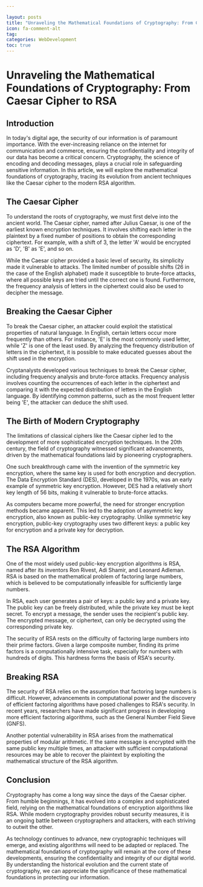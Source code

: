```yaml
---

layout: posts
title: "Unraveling the Mathematical Foundations of Cryptography: From Caesar Cipher to RSA"
icon: fa-comment-alt
tag:      
categories: WebDevelopment
toc: true
---
```




# Unraveling the Mathematical Foundations of Cryptography: From Caesar Cipher to RSA

## Introduction
In today's digital age, the security of our information is of paramount importance. With the ever-increasing reliance on the internet for communication and commerce, ensuring the confidentiality and integrity of our data has become a critical concern. Cryptography, the science of encoding and decoding messages, plays a crucial role in safeguarding sensitive information. In this article, we will explore the mathematical foundations of cryptography, tracing its evolution from ancient techniques like the Caesar cipher to the modern RSA algorithm.

## The Caesar Cipher
To understand the roots of cryptography, we must first delve into the ancient world. The Caesar cipher, named after Julius Caesar, is one of the earliest known encryption techniques. It involves shifting each letter in the plaintext by a fixed number of positions to obtain the corresponding ciphertext. For example, with a shift of 3, the letter 'A' would be encrypted as 'D', 'B' as 'E', and so on.

While the Caesar cipher provided a basic level of security, its simplicity made it vulnerable to attacks. The limited number of possible shifts (26 in the case of the English alphabet) made it susceptible to brute-force attacks, where all possible keys are tried until the correct one is found. Furthermore, the frequency analysis of letters in the ciphertext could also be used to decipher the message.

## Breaking the Caesar Cipher
To break the Caesar cipher, an attacker could exploit the statistical properties of natural language. In English, certain letters occur more frequently than others. For instance, 'E' is the most commonly used letter, while 'Z' is one of the least used. By analyzing the frequency distribution of letters in the ciphertext, it is possible to make educated guesses about the shift used in the encryption.

Cryptanalysts developed various techniques to break the Caesar cipher, including frequency analysis and brute-force attacks. Frequency analysis involves counting the occurrences of each letter in the ciphertext and comparing it with the expected distribution of letters in the English language. By identifying common patterns, such as the most frequent letter being 'E', the attacker can deduce the shift used.

## The Birth of Modern Cryptography
The limitations of classical ciphers like the Caesar cipher led to the development of more sophisticated encryption techniques. In the 20th century, the field of cryptography witnessed significant advancements, driven by the mathematical foundations laid by pioneering cryptographers.

One such breakthrough came with the invention of the symmetric key encryption, where the same key is used for both encryption and decryption. The Data Encryption Standard (DES), developed in the 1970s, was an early example of symmetric key encryption. However, DES had a relatively short key length of 56 bits, making it vulnerable to brute-force attacks.

As computers became more powerful, the need for stronger encryption methods became apparent. This led to the adoption of asymmetric key encryption, also known as public-key cryptography. Unlike symmetric key encryption, public-key cryptography uses two different keys: a public key for encryption and a private key for decryption.

## The RSA Algorithm
One of the most widely used public-key encryption algorithms is RSA, named after its inventors Ron Rivest, Adi Shamir, and Leonard Adleman. RSA is based on the mathematical problem of factoring large numbers, which is believed to be computationally infeasible for sufficiently large numbers.

In RSA, each user generates a pair of keys: a public key and a private key. The public key can be freely distributed, while the private key must be kept secret. To encrypt a message, the sender uses the recipient's public key. The encrypted message, or ciphertext, can only be decrypted using the corresponding private key.

The security of RSA rests on the difficulty of factoring large numbers into their prime factors. Given a large composite number, finding its prime factors is a computationally intensive task, especially for numbers with hundreds of digits. This hardness forms the basis of RSA's security.

## Breaking RSA
The security of RSA relies on the assumption that factoring large numbers is difficult. However, advancements in computational power and the discovery of efficient factoring algorithms have posed challenges to RSA's security. In recent years, researchers have made significant progress in developing more efficient factoring algorithms, such as the General Number Field Sieve (GNFS).

Another potential vulnerability in RSA arises from the mathematical properties of modular arithmetic. If the same message is encrypted with the same public key multiple times, an attacker with sufficient computational resources may be able to recover the plaintext by exploiting the mathematical structure of the RSA algorithm.

## Conclusion
Cryptography has come a long way since the days of the Caesar cipher. From humble beginnings, it has evolved into a complex and sophisticated field, relying on the mathematical foundations of encryption algorithms like RSA. While modern cryptography provides robust security measures, it is an ongoing battle between cryptographers and attackers, with each striving to outwit the other.

As technology continues to advance, new cryptographic techniques will emerge, and existing algorithms will need to be adapted or replaced. The mathematical foundations of cryptography will remain at the core of these developments, ensuring the confidentiality and integrity of our digital world. By understanding the historical evolution and the current state of cryptography, we can appreciate the significance of these mathematical foundations in protecting our information.